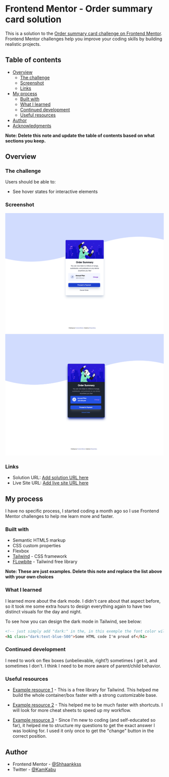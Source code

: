 # Frontend Mentor - Order summary card solution

This is a solution to the [Order summary card challenge on Frontend Mentor](https://www.frontendmentor.io/challenges/order-summary-component-QlPmajDUj). Frontend Mentor challenges help you improve your coding skills by building realistic projects.

## Table of contents

- [Overview](#overview)
  - [The challenge](#the-challenge)
  - [Screenshot](#screenshot)
  - [Links](#links)
- [My process](#my-process)
  - [Built with](#built-with)
  - [What I learned](#what-i-learned)
  - [Continued development](#continued-development)
  - [Useful resources](#useful-resources)
- [Author](#author)
- [Acknowledgments](#acknowledgments)

**Note: Delete this note and update the table of contents based on what sections you keep.**

## Overview

### The challenge

Users should be able to:

- See hover states for interactive elements

### Screenshot

![](./design/order-summary-screenshot.png)
![](./design/order-summary-dark.png)

### Links

- Solution URL: [Add solution URL here](https://your-solution-url.com)
- Live Site URL: [Add live site URL here](https://your-live-site-url.com)

## My process

I have no specific process, I started coding a month ago so I use Frontend Mentor challenges to help me learn more and faster.

### Built with

- Semantic HTML5 markup
- CSS custom properties
- Flexbox
- [Tailwind](https://tailwindcss.com/) - CSS framework
- [FLowbite](https://flowbite.com/) - Tailwind free library

**Note: These are just examples. Delete this note and replace the list above with your own choices**

### What I learned

I learned more about the dark mode. I didn't care about that aspect before, so it took me some extra hours to design everything again to have two distinct visuals for the day and night.

To see how you can design the dark mode in Tailwind, see below:

```html
<!-- just simply add "dark:" in the, in this exemple the font color will turn blue while in dark mode. -->
<h1 class="dark:text-blue-500">Some HTML code I'm proud of</h1>
```

### Continued development

I need to work on flex boxes (unbelievable, right?) sometimes I get it, and sometimes I don't. I think I need to be more aware of parent/child behavior.

### Useful resources

- [Example resource 1](https://flowbite.com/) - This is a free library for Tailwind. This helped me build the whole container/box faster with a strong customizable base.

- [Example resource 2](https://flowbite.com/tools/tailwind-cheat-sheet/) - This helped me to be much faster with shortcuts. I will look for more cheat sheets to speed up my workflow.

- [Example resource 3](https://chat.openai.com/) - Since I'm new to coding (and self-educated so far), it helped me to structure my questions to get the exact answer I was looking for. I used it only once to get the "change" button in the correct position.

## Author

- Frontend Mentor - [@Shhaankkss](https://www.frontendmentor.io/profile/Shhaannkkss)
- Twitter - [@KamKabu](https://twitter.com/KamKabu)
